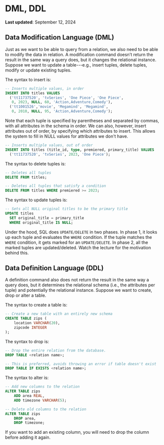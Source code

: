 # DML, DDL
**Last updated**: September 12, 2024

## Data Modification Language (DML)
Just as we want to be able to query from a relation, we also need to be able to modify the data in relation. A modification command doesn’t return the result in the same way a query does, but it changes the relational instance. Suppose we want to update a table---e.g., insert tuples, delete tuples, modify or update existing tuples.

The syntax to insert is:

```sql
-- Inserts multiple values, in order
INSERT INTO titles VALUES
  ('tt11737520', 'tvSeries', 'One Piece', 'One Piece',
   0, 2023, NULL, 60, 'Action,Adventure,Comedy'),
  ('tt1001526','movie', 'Megamind', 'Megamind',
   0, 2010, NULL, 95, 'Action,Adventure,Comedy');
```

Note that each tuple is specified by parentheses and separated by commas, with all attributes in the schema in order. We can also, however, insert attributes out of order, by specifying which attributes to insert. This allows the system to fill in NULL values for attributes we don't have.

```sql
-- Inserts multiple values, out of order
INSERT INTO titles (title_id, type, premiered, primary_title) VALUES
  ('tt11737520', 'tvSeries', 2023, 'One Piece');
```

The syntax to delete tuples is:

```sql
-- Deletes all tuples
DELETE FROM titles;
```

```sql
-- Deletes all tuples that satisfy a condition
DELETE FROM titles WHERE premiered >= 2023;
```

The syntax to update tuples is:

```sql
-- Sets all NULL original titles to be the primary title
UPDATE titles
  SET original_title = primary_title
  WHERE original_title IS NULL;
```

Under the hood, SQL does `UPDATE/DELETE` in two phases.
In phase 1, it looks up each tuple and evaluates the `WHERE` condition. If the tuple matches the `WHERE` condition, it gets marked for an `UPDATE/DELETE`. In phase 2, all the marked tuples are updated/deleted. Watch the lecture for the motivation behind this.

## Data Definition Language (DDL)

A definition command also does not return the result in the same way a query does, but it determines the relational schema (i.e., the attributes per tuple) and potentially the relational instance.
Suppose we want to create, drop or alter a table.

The syntax to create a table is:

```sql
-- Create a new table with an entirely new schema
CREATE TABLE zips (
	location VARCHAR(20),
	zipcode INTEGER
);
```

The syntax to drop is:

```sql
-- Drop the entire relation from the database.
DROP TABLE <relation name>;
```

```sql
-- This is preferred, avoids throwing an error if table doesn't exist
DROP TABLE IF EXISTS <relation name>;
```

The syntax to alter is:

```sql
-- Add new columns to the relation
ALTER TABLE zips
    ADD area REAL,
    ADD timezone VARCHAR(5);
```

```sql
-- Delete old columns to the relation
ALTER TABLE zips
    DROP area,
    DROP timezone;
```

If you want to add an existing column, you will need to drop the column before adding it again.
